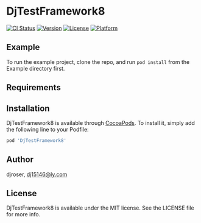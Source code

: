 # DjTestFramework8

[![CI Status](https://img.shields.io/travis/djroser/DjTestFramework8.svg?style=flat)](https://travis-ci.org/djroser/DjTestFramework8)
[![Version](https://img.shields.io/cocoapods/v/DjTestFramework8.svg?style=flat)](https://cocoapods.org/pods/DjTestFramework8)
[![License](https://img.shields.io/cocoapods/l/DjTestFramework8.svg?style=flat)](https://cocoapods.org/pods/DjTestFramework8)
[![Platform](https://img.shields.io/cocoapods/p/DjTestFramework8.svg?style=flat)](https://cocoapods.org/pods/DjTestFramework8)

## Example

To run the example project, clone the repo, and run `pod install` from the Example directory first.

## Requirements

## Installation

DjTestFramework8 is available through [CocoaPods](https://cocoapods.org). To install
it, simply add the following line to your Podfile:

```ruby
pod 'DjTestFramework8'
```

## Author

djroser, dj15146@ly.com

## License

DjTestFramework8 is available under the MIT license. See the LICENSE file for more info.
